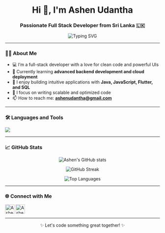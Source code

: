 <h1 align="center">Hi 👋, I'm Ashen Udantha</h1>
<h3 align="center">Passionate Full Stack Developer from Sri Lanka 🇱🇰</h3>

<p align="center">
  <img src="https://readme-typing-svg.herokuapp.com?font=Fira+Code&size=24&pause=1000&color=58A6FF&center=true&vCenter=true&width=435&lines=Full+Stack+Developer;Tech+Enthusiast;Code.+Create.+Innovate." alt="Typing SVG" />
</p>

---

### 👨‍💻 About Me

- 💻 I’m a full-stack developer with a love for clean code and powerful UIs  
- 🌱 Currently learning **advanced backend development and cloud deployment**
- 🚀 I enjoy building intuitive applications with **Java, JavaScript, Flutter, and SQL**
- 🎯 I focus on writing scalable and optimized code
- 📫 How to reach me: **ashenudantha@gmail.com**

---

### 🛠️ Languages and Tools

<p align="left">
  <img src="https://skillicons.dev/icons?i=java,js,flutter,dart,html,css,react,nodejs,mysql,sqlite,git,github,vscode,figma" />
</p>

---

### 📈 GitHub Stats

<p align="center">
  <img src="https://github-readme-stats.vercel.app/api?username=ashenleen&show_icons=true&theme=tokyonight&hide_border=true" alt="Ashen's GitHub stats" />
</p>
<p align="center">
  <img src="https://github-readme-streak-stats.herokuapp.com/?user=ashenleen&theme=tokyonight&hide_border=true" alt="GitHub Streak" />
</p>
<p align="center">
  <img src="https://github-readme-stats.vercel.app/api/top-langs/?username=ashenleen&layout=compact&theme=tokyonight&hide_border=true" alt="Top Languages" />
</p>

---

### 🌐 Connect with Me

<p align="left">
  <a href="https://linkedin.com/in/ashenudantha" target="blank"><img align="center" src="https://cdn.jsdelivr.net/gh/devicons/devicon/icons/linkedin/linkedin-original.svg" alt="Ashen LinkedIn" height="30" width="30" /></a>
  <a href="mailto:ashenudantha@gmail.com"><img align="center" src="https://cdn.jsdelivr.net/gh/devicons/devicon/icons/google/google-original.svg" alt="Ashen Email" height="30" width="30" /></a>
</p>

---

<p align="center">✨ Let's code something great together! ✨</p>


<!--
**ashenudantha/ashenudantha** is a ✨ _special_ ✨ repository because its `README.md` (this file) appears on your GitHub profile.

Here are some ideas to get you started:

- 🔭 I’m currently working on ...
- 🌱 I’m currently learning ...
- 👯 I’m looking to collaborate on ...
- 🤔 I’m looking for help with ...
- 💬 Ask me about ...
- 📫 How to reach me: ...
- 😄 Pronouns: ...
- ⚡ Fun fact: ...
-->
